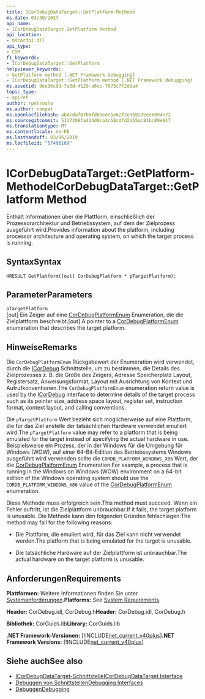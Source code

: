 ```yaml
---
title: ICorDebugDataTarget::GetPlatform-Methode
ms.date: 03/30/2017
api_name:
- ICorDebugDataTarget.GetPlatform Method
api_location:
- mscordbi.dll
api_type:
- COM
f1_keywords:
- ICorDebugDataTarget::GetPlatform
helpviewer_keywords:
- GetPlatform method [.NET Framework debugging]
- ICorDebugDataTarget::GetPlatform method [.NET Framework debugging]
ms.assetid: 9ee96c9d-7a3d-4129-a6cc-7675c7f2dda4
topic_type:
- apiref
author: rpetrusha
ms.author: ronpet
ms.openlocfilehash: ab4cdaf87b6fd65eecbe62f2e3b927eee6094e72
ms.sourcegitcommit: 5137208fa414d9ca3c58cdfd2155ac81bc89e917
ms.translationtype: MT
ms.contentlocale: de-DE
ms.lasthandoff: 03/06/2019
ms.locfileid: "57496169"
---
```

# <a name="icordebugdatatargetgetplatform-method"></a><span data-ttu-id="7a7c9-102">ICorDebugDataTarget::GetPlatform-Methode</span><span class="sxs-lookup"><span data-stu-id="7a7c9-102">ICorDebugDataTarget::GetPlatform Method</span></span>
<span data-ttu-id="7a7c9-103">Enthält Informationen über die Plattform, einschließlich der Prozessorarchitektur und Betriebssystem, auf dem der Zielprozess ausgeführt wird.</span><span class="sxs-lookup"><span data-stu-id="7a7c9-103">Provides information about the platform, including processor architecture and operating system, on which the target process is running.</span></span>  
  
## <a name="syntax"></a><span data-ttu-id="7a7c9-104">Syntax</span><span class="sxs-lookup"><span data-stu-id="7a7c9-104">Syntax</span></span>  
  
```  
HRESULT GetPlatform([out] CorDebugPlatform * pTargetPlatform);  
```  
  
## <a name="parameters"></a><span data-ttu-id="7a7c9-105">Parameter</span><span class="sxs-lookup"><span data-stu-id="7a7c9-105">Parameters</span></span>  
 `pTargetPlatform`  
 <span data-ttu-id="7a7c9-106">[out] Ein Zeiger auf eine [CorDebugPlatformEnum](../../../../docs/framework/unmanaged-api/debugging/cordebugplatform-enumeration.md) Enumeration, die die Zielplattform beschreibt.</span><span class="sxs-lookup"><span data-stu-id="7a7c9-106">[out] A pointer to a [CorDebugPlatformEnum](../../../../docs/framework/unmanaged-api/debugging/cordebugplatform-enumeration.md) enumeration that describes the target platform.</span></span>  
  
## <a name="remarks"></a><span data-ttu-id="7a7c9-107">Hinweise</span><span class="sxs-lookup"><span data-stu-id="7a7c9-107">Remarks</span></span>  
 <span data-ttu-id="7a7c9-108">Die `CorDebugPlatformEnum` Rückgabewert der Enumeration wird verwendet, durch die [ICorDebug](../../../../docs/framework/unmanaged-api/debugging/icordebug-interface.md) Schnittstelle, um zu bestimmen, die Details des Zielprozesses z. B. die Größe des Zeigers, Adresse Speicherplatz Layout, Registersatz, Anweisungsformat, Layout mit Ausrichtung von Kontext und Aufrufkonventionen.</span><span class="sxs-lookup"><span data-stu-id="7a7c9-108">The `CorDebugPlatformEnum` enumeration return value is used by the [ICorDebug](../../../../docs/framework/unmanaged-api/debugging/icordebug-interface.md) interface to determine details of the target process such as its pointer size, address space layout, register set, instruction format, context layout, and calling conventions.</span></span>  
  
 <span data-ttu-id="7a7c9-109">Die `pTargetPlatform` Wert bezieht sich möglicherweise auf eine Plattform, die für das Ziel anstelle der tatsächlichen Hardware verwendet emuliert wird.</span><span class="sxs-lookup"><span data-stu-id="7a7c9-109">The `pTargetPlatform` value may refer to a platform that is being emulated for the target instead of specifying the actual hardware in use.</span></span> <span data-ttu-id="7a7c9-110">Beispielsweise ein Prozess, der in der Windows für die Umgebung für Windows (WOW), auf einer 64-Bit-Edition des Betriebssystems Windows ausgeführt wird verwenden sollte die `CORDB_PLATFORM_WINDOWS_X86` Wert, der die [CorDebugPlatformEnum](../../../../docs/framework/unmanaged-api/debugging/cordebugplatform-enumeration.md) Enumeration.</span><span class="sxs-lookup"><span data-stu-id="7a7c9-110">For example, a process that is running in the Windows on Windows (WOW) environment on a 64-bit edition of the Windows operating system should use the `CORDB_PLATFORM_WINDOWS_X86` value of the [CorDebugPlatformEnum](../../../../docs/framework/unmanaged-api/debugging/cordebugplatform-enumeration.md) enumeration.</span></span>  
  
 <span data-ttu-id="7a7c9-111">Diese Methode muss erfolgreich sein.</span><span class="sxs-lookup"><span data-stu-id="7a7c9-111">This method must succeed.</span></span> <span data-ttu-id="7a7c9-112">Wenn ein Fehler auftritt, ist die Zielplattform unbrauchbar.</span><span class="sxs-lookup"><span data-stu-id="7a7c9-112">If it fails, the target platform is unusable.</span></span> <span data-ttu-id="7a7c9-113">Die Methode kann den folgenden Gründen fehlschlagen:</span><span class="sxs-lookup"><span data-stu-id="7a7c9-113">The method may fail for the following reasons:</span></span>  
  
-   <span data-ttu-id="7a7c9-114">Die Plattform, die emuliert wird, für das Ziel kann nicht verwendet werden.</span><span class="sxs-lookup"><span data-stu-id="7a7c9-114">The platform that is being emulated for the target is unusable.</span></span>  
  
-   <span data-ttu-id="7a7c9-115">Die tatsächliche Hardware auf der Zielplattform ist unbrauchbar.</span><span class="sxs-lookup"><span data-stu-id="7a7c9-115">The actual hardware on the target platform is unusable.</span></span>  
  
## <a name="requirements"></a><span data-ttu-id="7a7c9-116">Anforderungen</span><span class="sxs-lookup"><span data-stu-id="7a7c9-116">Requirements</span></span>  
 <span data-ttu-id="7a7c9-117">**Plattformen:** Weitere Informationen finden Sie unter [Systemanforderungen](../../../../docs/framework/get-started/system-requirements.md).</span><span class="sxs-lookup"><span data-stu-id="7a7c9-117">**Platforms:** See [System Requirements](../../../../docs/framework/get-started/system-requirements.md).</span></span>  
  
 <span data-ttu-id="7a7c9-118">**Header:** CorDebug.idl, CorDebug.h</span><span class="sxs-lookup"><span data-stu-id="7a7c9-118">**Header:** CorDebug.idl, CorDebug.h</span></span>  
  
 <span data-ttu-id="7a7c9-119">**Bibliothek:** CorGuids.lib</span><span class="sxs-lookup"><span data-stu-id="7a7c9-119">**Library:** CorGuids.lib</span></span>  
  
 <span data-ttu-id="7a7c9-120">**.NET Framework-Versionen:** [!INCLUDE[net_current_v40plus](../../../../includes/net-current-v40plus-md.md)]</span><span class="sxs-lookup"><span data-stu-id="7a7c9-120">**.NET Framework Versions:** [!INCLUDE[net_current_v40plus](../../../../includes/net-current-v40plus-md.md)]</span></span>  
  
## <a name="see-also"></a><span data-ttu-id="7a7c9-121">Siehe auch</span><span class="sxs-lookup"><span data-stu-id="7a7c9-121">See also</span></span>
- [<span data-ttu-id="7a7c9-122">ICorDebugDataTarget-Schnittstelle</span><span class="sxs-lookup"><span data-stu-id="7a7c9-122">ICorDebugDataTarget Interface</span></span>](../../../../docs/framework/unmanaged-api/debugging/icordebugdatatarget-interface.md)
- [<span data-ttu-id="7a7c9-123">Debuggen von Schnittstellen</span><span class="sxs-lookup"><span data-stu-id="7a7c9-123">Debugging Interfaces</span></span>](../../../../docs/framework/unmanaged-api/debugging/debugging-interfaces.md)
- [<span data-ttu-id="7a7c9-124">Debuggen</span><span class="sxs-lookup"><span data-stu-id="7a7c9-124">Debugging</span></span>](../../../../docs/framework/unmanaged-api/debugging/index.md)
